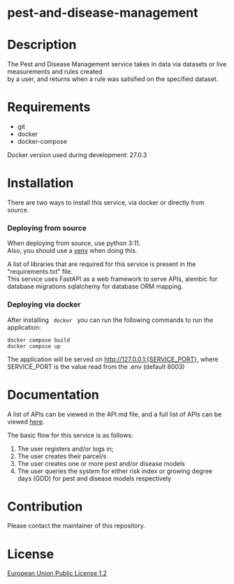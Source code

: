 # pest-and-disease-management

# Description

The Pest and Disease Management service takes in data via datasets or live measurements and rules created\
by a user, and returns when a rule was satisfied on the specified dataset.

# Requirements

<ul>
    <li>git</li>
    <li>docker</li>
    <li>docker-compose</li>
</ul>

Docker version used during development: 27.0.3

# Installation

There are two ways to install this service, via docker or directly from source.

<h3> Deploying from source </h3>

When deploying from source, use python 3:11.\
Also, you should use a [venv](https://peps.python.org/pep-0405/) when doing this.

A list of libraries that are required for this service is present in the "requirements.txt" file.\
This service uses FastAPI as a web framework to serve APIs, alembic for database migrations sqlalchemy for database ORM mapping.

<h3> Deploying via docker </h3>

After installing <code> docker </code> you can run the following commands to run the application:

```
docker compose build
docker compose up
```

The application will be served on http://127.0.0.1:{SERVICE_PORT}, where SERVICE_PORT is the value read from the .env (default 8003)

# Documentation
A list of APIs can be viewed in the API.md file, and a full list of APIs can be viewed [here](https://editor-next.swagger.io/?url=https://gist.githubusercontent.com/vlf-stefan-drobic/71d21b192db0b968278a48d6e5e6d9cb/raw/dd4bd697421dba235210040fa272a0bb1fbaaa5c/gistfile1.txt).

The basic flow for this service is as follows:
1. The user registers and/or logs in;
2. The user creates their parcel/s
3. The user creates one or more pest and/or disease models
4. The user queries the system for either risk index or growing degree days (GDD) for pest and disease models respectively

# Contribution
Please contact the maintainer of this repository.

# License
[European Union Public License 1.2](https://github.com/openagri-eu/pest-and-disease-management/blob/main/LICENSE)
